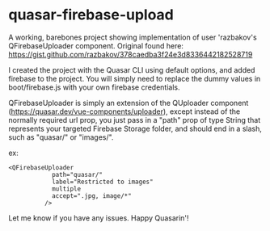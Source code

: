 # quasar-firebase-upload
 A working, barebones project showing implementation of user 'razbakov's QFirebaseUploader component. Original found here: https://gist.github.com/razbakov/378caedba3f24e3d8336442182528719

I created the project with the Quasar CLI using default options, and added firebase to the project.  You will simply need to replace the dummy values in boot/firebase.js with your own firebase credentials.

QFirebaseUploader is simply an extension of the QUploader component (https://quasar.dev/vue-components/uploader), except instead of the normally required url prop, you just pass in a "path" prop of type String that represents your targeted Firebase Storage folder, and should end in a slash, such as "quasar/" or "images/".  

ex:
```vue
<QFirebaseUploader
            path="quasar/"
            label="Restricted to images"
            multiple
            accept=".jpg, image/*"
          />
```          

Let me know if you have any issues.  Happy Quasarin'!
